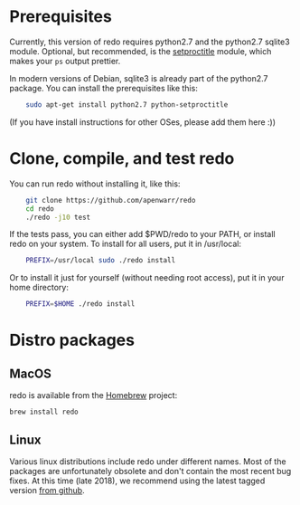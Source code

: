 # Prerequisites

Currently, this version of redo requires python2.7 and the python2.7 sqlite3 module. 
Optional, but recommended, is the
[setproctitle](http://code.google.com/p/py-setproctitle/) module, which makes your
`ps` output prettier.

In modern versions of Debian, sqlite3 is already part of the python2.7 package. 
You can install the prerequisites like this:
```sh
	sudo apt-get install python2.7 python-setproctitle
```
(If you have install instructions for other OSes, please add them here :))


# Clone, compile, and test redo

You can run redo without installing it, like this:
```sh
	git clone https://github.com/apenwarr/redo
	cd redo
	./redo -j10 test
```

If the tests pass, you can either add $PWD/redo to your PATH, or install
redo on your system.  To install for all users, put it in /usr/local:

```sh
	PREFIX=/usr/local sudo ./redo install
```

Or to install it just for yourself (without needing root access), put it in
your home directory:
```sh
	PREFIX=$HOME ./redo install
```


# Distro packages

## MacOS

redo is available from the [Homebrew](https://brew.sh/) project:

	brew install redo

## Linux

Various linux distributions include redo under different names.  Most of the
packages are unfortunately obsolete and don't contain the most recent bug
fixes.  At this time (late 2018), we recommend using the latest tagged
version [from github](https://github.com/apenwarr/redo).
